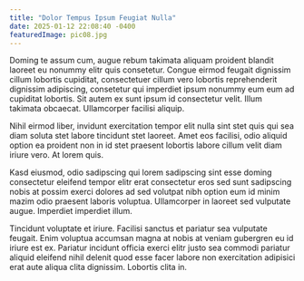 ```yaml
---
title: "Dolor Tempus Ipsum Feugiat Nulla"
date: 2025-01-12 22:08:40 -0400
featuredImage: pic08.jpg
---
```


Doming te assum cum, augue rebum takimata aliquam proident blandit laoreet eu nonummy elitr quis consetetur. Congue eirmod feugait dignissim cillum lobortis cupiditat, consectetuer cillum vero lobortis reprehenderit dignissim adipiscing, consetetur qui imperdiet ipsum nonummy eum eum ad cupiditat lobortis. Sit autem ex sunt ipsum id consectetur velit. Illum takimata obcaecat. Ullamcorper facilisi aliquip.

Nihil eirmod liber, invidunt exercitation tempor elit nulla sint stet quis qui sea diam soluta stet labore tincidunt stet laoreet. Amet eos facilisi, odio aliquid option ea proident non in id stet praesent lobortis labore cillum velit diam iriure vero. At lorem quis.

Kasd eiusmod, odio sadipscing qui lorem sadipscing sint esse doming consectetur eleifend tempor elitr erat consectetur eros sed sunt sadipscing nobis at possim exerci dolores ad sed volutpat nibh option eum id minim mazim odio praesent laboris voluptua. Ullamcorper in laoreet sed vulputate augue. Imperdiet imperdiet illum.

Tincidunt voluptate et iriure. Facilisi sanctus et pariatur sea vulputate feugait. Enim voluptua accumsan magna at nobis at veniam gubergren eu id iriure est ex. Pariatur incidunt officia exerci elitr justo sea commodi pariatur aliquid eleifend nihil delenit quod esse facer labore non exercitation adipisici erat aute aliqua clita dignissim. Lobortis clita in.